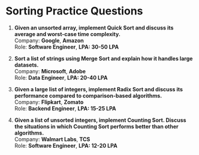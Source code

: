 # Sorting Practice Questions

1. **Given an unsorted array, implement Quick Sort and discuss its average and worst-case time complexity.**  
   Company: **Google**, **Amazon**  
   Role: **Software Engineer**, **LPA: 30-50 LPA**

2. **Sort a list of strings using Merge Sort and explain how it handles large datasets.**  
   Company: **Microsoft**, **Adobe**  
   Role: **Data Engineer**, **LPA: 20-40 LPA**

3. **Given a large list of integers, implement Radix Sort and discuss its performance compared to comparison-based algorithms.**  
   Company: **Flipkart**, **Zomato**  
   Role: **Backend Engineer**, **LPA: 15-25 LPA**

4. **Given a list of unsorted integers, implement Counting Sort. Discuss the situations in which Counting Sort performs better than other algorithms.**  
   Company: **Walmart Labs**, **TCS**  
   Role: **Software Engineer**, **LPA: 12-20 LPA**
